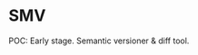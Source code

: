 [//]: # (Readme partial used by an default readme page)

# SMV

POC: Early stage. Semantic versioner & diff tool. 
